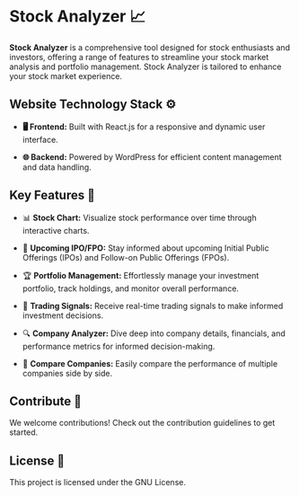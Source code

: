 # Stock Analyzer 📈

**Stock Analyzer** is a comprehensive tool designed for stock enthusiasts and investors, offering a range of features to streamline your stock market analysis and portfolio management. Stock Analyzer is tailored to enhance your stock market experience.

## Website Technology Stack ⚙️

- **🖥️ Frontend:** Built with React.js for a responsive and dynamic user interface.

- **🌐 Backend:** Powered by WordPress for efficient content management and data handling.

## Key Features 🌟

- 📊 **Stock Chart:** Visualize stock performance over time through interactive charts.

- 📅 **Upcoming IPO/FPO:** Stay informed about upcoming Initial Public Offerings (IPOs) and Follow-on Public Offerings (FPOs).

- 🏆 **Portfolio Management:** Effortlessly manage your investment portfolio, track holdings, and monitor overall performance.

- 🚀 **Trading Signals:** Receive real-time trading signals to make informed investment decisions.

- 🔍 **Company Analyzer:** Dive deep into company details, financials, and performance metrics for informed decision-making.

- 🔄 **Compare Companies:** Easily compare the performance of multiple companies side by side.

## Contribute 🤝

We welcome contributions! Check out the contribution guidelines to get started.

## License 📜

This project is licensed under the GNU License.
